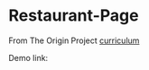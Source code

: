 # Restaurant-Page  
From The Origin Project <a href="https://www.theodinproject.com/lessons/node-path-javascript-tic-tac-toe">curriculum</a>  
  
Demo link:  
